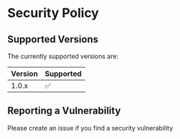 # Security Policy

## Supported Versions

The currently supported versions are:

| Version | Supported          |
| ------- | ------------------ |
| 1.0.x   | :white_check_mark: |

## Reporting a Vulnerability

Please create an issue if you find a security vulnerability
